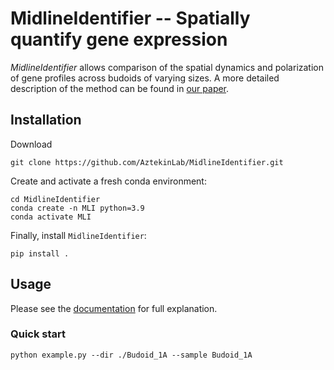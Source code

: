 # MidlineIdentifier -- Spatially quantify gene expression
*MidlineIdentifier* allows comparison of the spatial dynamics and polarization of gene profiles across budoids of varying sizes. A more detailed description of the method can be found in [our paper](https://doi.org/).

<!---[Schematics](./figs/Schematics.png)-->


## Installation

Download
```console
git clone https://github.com/AztekinLab/MidlineIdentifier.git
```

Create and activate a fresh conda environment:
```console
cd MidlineIdentifier
conda create -n MLI python=3.9
conda activate MLI
```

Finally, install `MidlineIdentifier`:
```console
pip install .
```


## Usage
Please see the [documentation](https://midlineidentifier.readthedocs.io/en/latest/) for full explanation.

### Quick start
```console
python example.py --dir ./Budoid_1A --sample Budoid_1A
```
